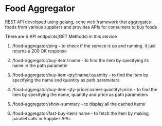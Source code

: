 # Food Aggregator
REST API developed using golang, echo web framework that aggregates foods from various suppliers and provides APIs for consumers to buy foods 

There are 6 API endpoints(GET Methods) in this service
1) /food-aggregator/ping - to check if the service is up and running. It just returns a 200 OK response

2) /food-aggregator/buy-item/:name - to find the item by specifying its name in the path parameter

3) /food-aggregator/buy-item-qty/:name/:quantity - to find the item by specifying the name and quantity as path parameters

4) /food-aggregator/buy-item-qty-price/:name/:quantity/:price - to find the item by specifying the name, quantity and price as path parameters

5) /food-aggregator/show-summary - to display all the cached items

6) /food-aggregator/fast-buy-item/:name - to fetch the item by making parallel calls to Supplier APIs